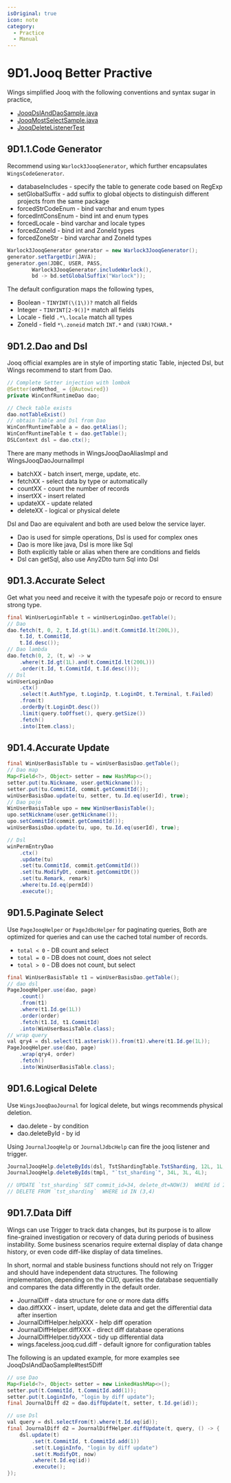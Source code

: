 ```yaml
---
isOriginal: true
icon: note
category:
  - Practice
  - Manual
---
```


# 9D1.Jooq Better Practive

Wings simplified Jooq with the following conventions and syntax sugar in practice,

* [JooqDslAndDaoSample.java](https://github.com/trydofor/professional-wings/blob/master/wings/faceless-jooq/src/test/java/pro/fessional/wings/faceless/sample/JooqDslAndDaoSample.java)
* [JooqMostSelectSample.java](https://github.com/trydofor/professional-wings/blob/master/wings/faceless-jooq/src/test/java/pro/fessional/wings/faceless/sample/JooqMostSelectSample.java)
* [JooqDeleteListenerTest](https://github.com/trydofor/professional-wings/blob/master/wings/faceless-jooq/src/test/java/pro/fessional/wings/faceless/jooq/JooqDeleteListenerTest.java)

## 9D1.1.Code Generator

Recommend using `Warlock3JooqGenerator`, which further encapsulates `WingsCodeGenerator`.

* databaseIncludes - specify the table to generate code based on RegExp
* setGlobalSuffix - add suffix to global objects to distinguish different projects from the same package
* forcedStrCodeEnum - bind varchar and enum types
* forcedIntConsEnum - bind int and enum types
* forcedLocale - bind varchar and locale types
* forcedZoneId - bind int and ZoneId types
* forcedZoneStr - bind varchar and ZoneId types

```java
Warlock3JooqGenerator generator = new Warlock3JooqGenerator();
generator.setTargetDir(JAVA);
generator.gen(JDBC, USER, PASS,
        Warlock3JooqGenerator.includeWarlock(),
        bd -> bd.setGlobalSuffix("Warlock"));
```

The default configuration maps the following types,

* Boolean - `TINYINT(\(1\))?` match all fields
* Integer - `TINYINT[2-9()]*` match all fields
* Locale - field `.*\.locale` match all types
* ZoneId - field `*\.zoneid` match `INT.*` and `(VAR)?CHAR.*`

## 9D1.2.Dao and Dsl

Jooq official examples are in style of importing static Table, injected Dsl,
but Wings recommend to start from Dao.

```java
// Complete Setter injection with lombok
@Setter(onMethod_ = {@Autowired})
private WinConfRuntimeDao dao;
```

```java
// Check table exists
dao.notTableExist()
// obtain Table and Dsl from Dao
WinConfRuntimeTable a = dao.getAlias();
WinConfRuntimeTable t = dao.getTable();
DSLContext dsl = dao.ctx();
```

There are many methods in WingsJooqDaoAliasImpl and WingsJooqDaoJournalImpl

* batchXX - batch insert, merge, update, etc.
* fetchXX - select data by type or automatically
* countXX - count the number of records
* insertXX - insert related
* updateXX - update related
* deleteXX - logical or physical delete

Dsl and Dao are equivalent and both are used below the service layer.

* Dao is used for simple operations, Dsl is used for complex ones
* Dao is more like java, Dsl is more like Sql
* Both explicitly table or alias when there are conditions and fields
* Dsl can getSql, also use Any2Dto turn Sql into Dsl

## 9D1.3.Accurate Select

Get what you need and receive it with the typesafe pojo or record to ensure strong type.

```java
final WinUserLoginTable t = winUserLoginDao.getTable();
// Dao 
dao.fetch(t, 0, 2, t.Id.gt(1L).and(t.CommitId.lt(200L)),
    t.Id, t.CommitId,
    t.Id.desc());
// Dao lambda
dao.fetch(0, 2, (t, w) -> w
    .where(t.Id.gt(1L).and(t.CommitId.lt(200L)))
    .order(t.Id, t.CommitId, t.Id.desc()));
// Dsl
winUserLoginDao
    .ctx()
    .select(t.AuthType, t.LoginIp, t.LoginDt, t.Terminal, t.Failed)
    .from(t)
    .orderBy(t.LoginDt.desc())
    .limit(query.toOffset(), query.getSize())
    .fetch()
    .into(Item.class);
```

## 9D1.4.Accurate Update

```java
final WinUserBasisTable tu = winUserBasisDao.getTable();
// Dao map
Map<Field<?>, Object> setter = new HashMap<>();
setter.put(tu.Nickname, user.getNickname());
setter.put(tu.CommitId, commit.getCommitId());
winUserBasisDao.update(tu, setter, tu.Id.eq(userId), true);
// Dao pojo
WinUserBasisTable upo = new WinUserBasisTable();
upo.setNickname(user.getNickname());
upo.setCommitId(commit.getCommitId());
winUserBasisDao.update(tu, upo, tu.Id.eq(userId), true);

// Dsl
winPermEntryDao
    .ctx()
    .update(tu)
    .set(tu.CommitId, commit.getCommitId())
    .set(tu.ModifyDt, commit.getCommitDt())
    .set(tu.Remark, remark)
    .where(tu.Id.eq(permId))
    .execute();
```

## 9D1.5.Paginate Select

Use `PageJooqHelper` or `PageJdbcHelper` for paginating queries,
Both are optimized for queries and can use the cached total number of records.

* `total < 0` - DB count and select
* `total = 0` - DB does not count, does not select
* `total > 0` - DB does not count, but select

```java
final WinUserBasisTable t1 = winUserBasisDao.getTable();
// dao dsl
PageJooqHelper.use(dao, page)
    .count()
    .from(t1)
    .where(t1.Id.ge(1L))
    .order(order)
    .fetch(t1.Id, t1.CommitId)
    .into(WinUserBasisTable.class);
// wrap query
val qry4 = dsl.select(t1.asterisk()).from(t1).where(t1.Id.ge(1L));
PageJooqHelper.use(dao, page)
    .wrap(qry4, order)
    .fetch()
    .into(WinUserBasisTable.class);
```

## 9D1.6.Logical Delete

Use `WingsJooqDaoJournal` for logical delete, but wings recommends physical deletion.

* dao.delete - by condition
* dao.deleteById - by id

Using `JournalJooqHelp` or `JournalJdbcHelp` can fire the jooq listener and trigger.

```java
JournalJooqHelp.deleteByIds(dsl, TstShardingTable.TstSharding, 12L, 1L, 2L);
JournalJooqHelp.deleteByIds(tmpl, "`tst_sharding`", 34L, 3L, 4L);

// UPDATE `tst_sharding` SET commit_id=34, delete_dt=NOW(3)  WHERE id IN (3,4)
// DELETE FROM `tst_sharding`  WHERE id IN (3,4)
```

## 9D1.7.Data Diff

Wings can use Trigger to track data changes, but its purpose is to allow fine-grained investigation
or recovery of data during periods of business instability. Some business scenarios require external
display of data change history, or even code diff-like display of data timelines.

In short, normal and stable business functions should not rely on Trigger and should have independent
data structures. The following implementation, depending on the CUD, queries the database sequentially
and compares the data differently in the default order.

* JournalDiff - data structure for one or more data diffs
* dao.diffXXX - insert, update, delete data and get the differential data after insertion
* JournalDiffHelper.helpXXX - help diff operation
* JournalDiffHelper.diffXXX - direct diff database operations
* JournalDiffHelper.tidyXXX - tidy up differential data
* wings.faceless.jooq.cud.diff - default ignore for configuration tables

The following is an updated example, for more examples see JooqDslAndDaoSample#test5Diff

```java
// use Dao
Map<Field<?>, Object> setter = new LinkedHashMap<>();
setter.put(t.CommitId, t.CommitId.add(1));
setter.put(t.LoginInfo, "login by diff update");
final JournalDiff d2 = dao.diffUpdate(t, setter, t.Id.ge(id));

// use Dsl
val query = dsl.selectFrom(t).where(t.Id.eq(id));
final JournalDiff d2 = JournalDiffHelper.diffUpdate(t, query, () -> {
    dsl.update(t)
        .set(t.CommitId, t.CommitId.add(1))
        .set(t.LoginInfo, "login by diff update")
        .set(t.ModifyDt, now)
        .where(t.Id.eq(id))
        .execute();
});
```
